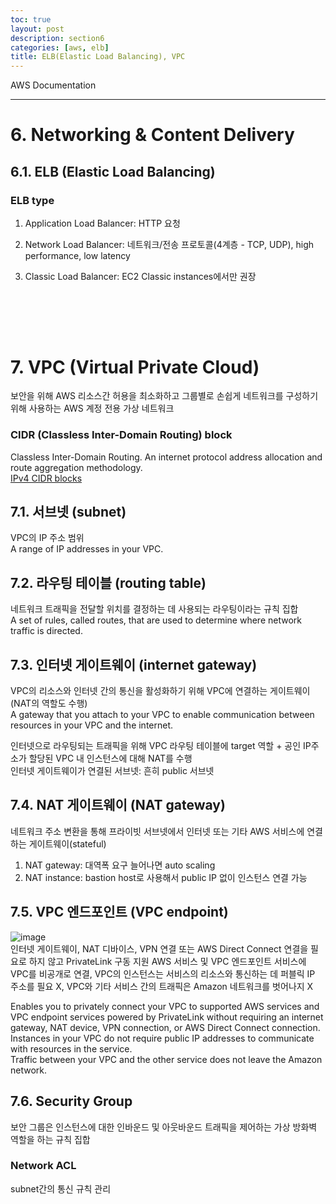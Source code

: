 ```yaml
---
toc: true
layout: post
description: section6
categories: [aws, elb]
title: ELB(Elastic Load Balancing), VPC
---
```


AWS Documentation

---

# 6. Networking & Content Delivery

## 6.1. ELB (Elastic Load Balancing)


### ELB type  

1) Application Load Balancer: HTTP 요청  

2) Network Load Balancer: 네트워크/전송 프로토콜(4계층 - TCP, UDP), high performance, low latency  

3) Classic Load Balancer: EC2 Classic instances에서만 권장  


<br><br>
---

# 7. VPC (Virtual Private Cloud)
보안을 위해 AWS 리소스간 허용을 최소화하고 그룹별로 손쉽게 네트워크를 구성하기 위해 사용하는 AWS 계정 전용 가상 네트워크  

### CIDR (Classless Inter-Domain Routing) block  
Classless Inter-Domain Routing. An internet protocol address allocation and route aggregation methodology.  
[IPv4 CIDR blocks](https://en.wikipedia.org/wiki/Classless_Inter-Domain_Routing#IPv4_CIDR_blocks)  

## 7.1. 서브넷 (subnet)  
VPC의 IP 주소 범위  
A range of IP addresses in your VPC.

## 7.2. 라우팅 테이블 (routing table)  
네트워크 트래픽을 전달할 위치를 결정하는 데 사용되는 라우팅이라는 규칙 집합  
A set of rules, called routes, that are used to determine where network traffic is directed.  

## 7.3. 인터넷 게이트웨이 (internet gateway)  
VPC의 리소스와 인터넷 간의 통신을 활성화하기 위해 VPC에 연결하는 게이트웨이 (NAT의 역할도 수행)  
A gateway that you attach to your VPC to enable communication between resources in your VPC and the internet.  

인터넷으로 라우팅되는 트래픽을 위해 VPC 라우팅 테이블에 target 역할 + 공인 IP주소가 할당된 VPC 내 인스턴스에 대해 NAT를 수행  
인터넷 게이트웨이가 연결된 서브넷: 흔히 public 서브넷

## 7.4. NAT 게이트웨이 (NAT gateway)  
네트워크 주소 변환을 통해 프라이빗 서브넷에서 인터넷 또는 기타 AWS 서비스에 연결하는 게이트웨이(stateful)  
1) NAT gateway: 대역폭 요구 늘어나면 auto scaling  
2) NAT instance: bastion host로 사용해서 public IP 없이 인스턴스 연결 가능  

## 7.5. VPC 엔드포인트 (VPC endpoint)  
![image](https://user-images.githubusercontent.com/83441376/141411445-a86f1cf8-e2d7-4cc4-a077-b2ae18ae133a.png)  
인터넷 게이트웨이, NAT 디바이스, VPN 연결 또는 AWS Direct Connect 연결을 필요로 하지 않고 PrivateLink 구동 지원 AWS 서비스 및 VPC 엔드포인트 서비스에 VPC를 비공개로 연결, VPC의 인스턴스는 서비스의 리소스와 통신하는 데 퍼블릭 IP 주소를 필요 X, VPC와 기타 서비스 간의 트래픽은 Amazon 네트워크를 벗어나지 X  

Enables you to privately connect your VPC to supported AWS services and VPC endpoint services powered by PrivateLink without requiring an internet gateway, NAT device, VPN connection, or AWS Direct Connect connection.  
Instances in your VPC do not require public IP addresses to communicate with resources in the service.  
Traffic between your VPC and the other service does not leave the Amazon network.  


## 7.6. Security Group  
보안 그룹은 인스턴스에 대한 인바운드 및 아웃바운드 트래픽을 제어하는 가상 방화벽 역할을 하는 규칙 집합  


### Network ACL  
subnet간의 통신 규칙 관리  




<br><br>
---




